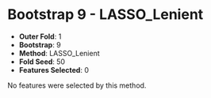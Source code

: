 # Bootstrap 9 - LASSO_Lenient

- **Outer Fold**: 1
- **Bootstrap**: 9
- **Method**: LASSO_Lenient
- **Fold Seed**: 50
- **Features Selected**: 0

No features were selected by this method.
